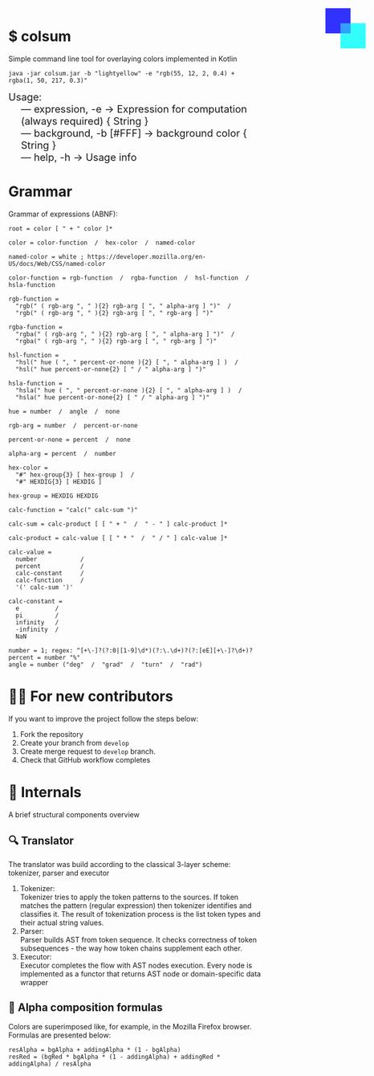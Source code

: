 <div style="right:0; position: absolute; width: 100px; height: 150px; opacity: 80%">
    <div style="position: absolute; width: 50px; height: 50px; background-color: blue; z-index: 2"></div>
    <div style="top: 30px; left: 30px; position: absolute; width: 50px; height: 50px; background-color: aqua; z-index: 1"></div>
    <div style="top: 30px; left: 30px; position: absolute; width: 50px; height: 50px; background-color: rgba(0,255,255,0.54); z-index: 3"></div>
</div>

# $ colsum

Simple command line tool for overlaying colors implemented in Kotlin

```shell
java -jar colsum.jar -b "lightyellow" -e "rgb(55, 12, 2, 0.4) + rgba(1, 50, 217, 0.3)"
```

<div style="font-size: 20px">
Usage:<br>
    <div style="margin-left: 25px">
    — expression, -e -> Expression for computation (always required) { String }<br>
    — background, -b [#FFF] -> background color { String }<br>
    — help, -h -> Usage info<br>
    </div>
</div>

# Grammar

Grammar of expressions (ABNF):

```abnf
root = color [ " + " color ]*

color = color-function  /  hex-color  /  named-color

named-color = white ; https://developer.mozilla.org/en-US/docs/Web/CSS/named-color

color-function = rgb-function  /  rgba-function  /  hsl-function  /  hsla-function

rgb-function = 
  "rgb(" ( rgb-arg ", " ){2} rgb-arg [ ", " alpha-arg ] ")"  /
  "rgb(" ( rgb-arg ", " ){2} rgb-arg [ ", " rgb-arg ] ")"

rgba-function = 
  "rgba(" ( rgb-arg ", " ){2} rgb-arg [ ", " alpha-arg ] ")"  /
  "rgba(" ( rgb-arg ", " ){2} rgb-arg [ ", " rgb-arg ] ")"

hsl-function = 
  "hsl(" hue ( ", " percent-or-none ){2} [ ", " alpha-arg ] )  /
  "hsl(" hue percent-or-none{2} [ " / " alpha-arg ] ")"

hsla-function = 
  "hsla(" hue ( ", " percent-or-none ){2} [ ", " alpha-arg ] )  /
  "hsla(" hue percent-or-none{2} [ " / " alpha-arg ] ")"

hue = number  /  angle  /  none

rgb-arg = number  /  percent-or-none

percent-or-none = percent  /  none

alpha-arg = percent  /  number

hex-color = 
  "#" hex-group{3} [ hex-group ]  /
  "#" HEXDIG{3} [ HEXDIG ]

hex-group = HEXDIG HEXDIG

calc-function = "calc(" calc-sum ")"  

calc-sum = calc-product [ [ " + "  /  " - " ] calc-product ]*  

calc-product = calc-value [ [ " * "  /  " / " ] calc-value ]*  

calc-value = 
  number            /
  percent           /
  calc-constant     /
  calc-function     /
  '(' calc-sum ')'   

calc-constant = 
  e          /
  pi         /
  infinity   /
  -infinity  /
  NaN
  
number = 1; regex: ^[+\-]?(?:0|[1-9]\d*)(?:\.\d+)?(?:[eE][+\-]?\d+)?
percent = number "%"
angle = number ("deg"  /  "grad"  /  "turn"  /  "rad")
```

# 🧑‍💻 For new contributors

If you want to improve the project follow the steps below:

1. Fork the repository
2. Create your branch from `develop`
3. Create merge request to `develop` branch.
4. Check that GitHub workflow completes

# 🔧 Internals

A brief structural components overview

## 🔍️ Translator

The translator was build according to the classical 3-layer scheme: tokenizer, parser and executor
1. Tokenizer:  
Tokenizer tries to apply the token patterns to the sources. If token matches the pattern (regular expression) then tokenizer identifies and classifies it. The result of tokenization process is the list token types and their actual string values.
2. Parser:  
Parser builds AST from token sequence. It checks correctness of token subsequences - the way how token chains supplement each other.
3. Executor:  
Executor completes the flow with AST nodes execution. Every node is implemented as a functor that returns AST node or domain-specific data wrapper
## 🎨 Alpha composition formulas

Colors are superimposed like, for example, in the Mozilla Firefox browser. Formulas are presented below:

```
resAlpha = bgAlpha + addingAlpha * (1 - bgAlpha)
resRed = (bgRed * bgAlpha * (1 - addingAlpha) + addingRed * addingAlpha) / resAlpha
```